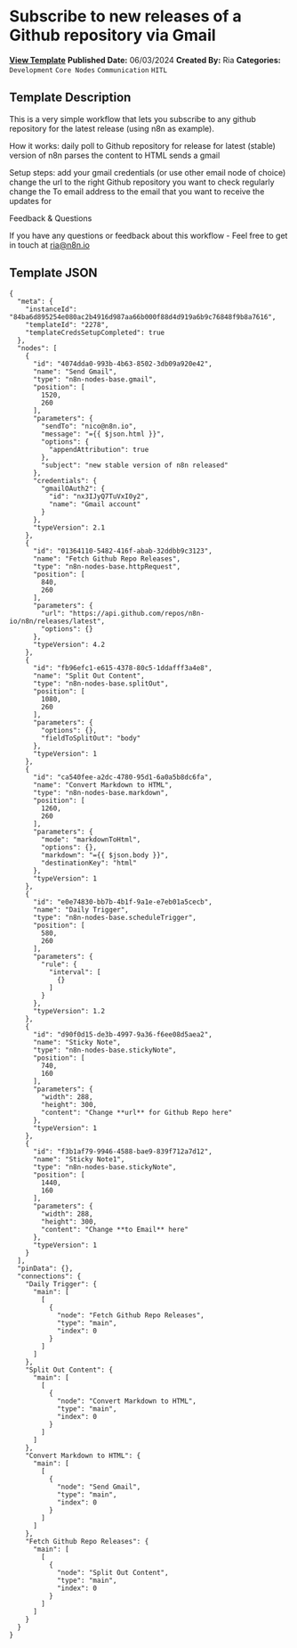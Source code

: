 # Subscribe to new releases of a Github repository via Gmail

**[View Template](https://n8n.io/workflows/2278-/)**  **Published Date:** 06/03/2024  **Created By:** Ria  **Categories:** `Development` `Core Nodes` `Communication` `HITL`  

## Template Description


This is a very simple workflow that lets you subscribe to any github repository for the latest release (using n8n as example).

How it works: 
daily poll to Github repository for release for latest (stable) version of n8n
parses the content to HTML
sends a gmail

Setup steps:
add your gmail credentials (or use other email node of choice)
change the url to the right Github repository you want to check regularly 
change the To email address to the email that you want to receive the updates for

Feedback & Questions

If you have any questions or feedback about this workflow - Feel free to get in touch at ria@n8n.io

## Template JSON

```
{
  "meta": {
    "instanceId": "84ba6d895254e080ac2b4916d987aa66b000f88d4d919a6b9c76848f9b8a7616",
    "templateId": "2278",
    "templateCredsSetupCompleted": true
  },
  "nodes": [
    {
      "id": "4074dda0-993b-4b63-8502-3db09a920e42",
      "name": "Send Gmail",
      "type": "n8n-nodes-base.gmail",
      "position": [
        1520,
        260
      ],
      "parameters": {
        "sendTo": "nico@n8n.io",
        "message": "={{ $json.html }}",
        "options": {
          "appendAttribution": true
        },
        "subject": "new stable version of n8n released"
      },
      "credentials": {
        "gmailOAuth2": {
          "id": "nx3IJyQ7TuVxI0y2",
          "name": "Gmail account"
        }
      },
      "typeVersion": 2.1
    },
    {
      "id": "01364110-5482-416f-abab-32ddbb9c3123",
      "name": "Fetch Github Repo Releases",
      "type": "n8n-nodes-base.httpRequest",
      "position": [
        840,
        260
      ],
      "parameters": {
        "url": "https://api.github.com/repos/n8n-io/n8n/releases/latest",
        "options": {}
      },
      "typeVersion": 4.2
    },
    {
      "id": "fb96efc1-e615-4378-80c5-1ddafff3a4e8",
      "name": "Split Out Content",
      "type": "n8n-nodes-base.splitOut",
      "position": [
        1080,
        260
      ],
      "parameters": {
        "options": {},
        "fieldToSplitOut": "body"
      },
      "typeVersion": 1
    },
    {
      "id": "ca540fee-a2dc-4780-95d1-6a0a5b8dc6fa",
      "name": "Convert Markdown to HTML",
      "type": "n8n-nodes-base.markdown",
      "position": [
        1260,
        260
      ],
      "parameters": {
        "mode": "markdownToHtml",
        "options": {},
        "markdown": "={{ $json.body }}",
        "destinationKey": "html"
      },
      "typeVersion": 1
    },
    {
      "id": "e0e74830-bb7b-4b1f-9a1e-e7eb01a5cecb",
      "name": "Daily Trigger",
      "type": "n8n-nodes-base.scheduleTrigger",
      "position": [
        580,
        260
      ],
      "parameters": {
        "rule": {
          "interval": [
            {}
          ]
        }
      },
      "typeVersion": 1.2
    },
    {
      "id": "d90f0d15-de3b-4997-9a36-f6ee08d5aea2",
      "name": "Sticky Note",
      "type": "n8n-nodes-base.stickyNote",
      "position": [
        740,
        160
      ],
      "parameters": {
        "width": 288,
        "height": 300,
        "content": "Change **url** for Github Repo here"
      },
      "typeVersion": 1
    },
    {
      "id": "f3b1af79-9946-4588-bae9-839f712a7d12",
      "name": "Sticky Note1",
      "type": "n8n-nodes-base.stickyNote",
      "position": [
        1440,
        160
      ],
      "parameters": {
        "width": 288,
        "height": 300,
        "content": "Change **to Email** here"
      },
      "typeVersion": 1
    }
  ],
  "pinData": {},
  "connections": {
    "Daily Trigger": {
      "main": [
        [
          {
            "node": "Fetch Github Repo Releases",
            "type": "main",
            "index": 0
          }
        ]
      ]
    },
    "Split Out Content": {
      "main": [
        [
          {
            "node": "Convert Markdown to HTML",
            "type": "main",
            "index": 0
          }
        ]
      ]
    },
    "Convert Markdown to HTML": {
      "main": [
        [
          {
            "node": "Send Gmail",
            "type": "main",
            "index": 0
          }
        ]
      ]
    },
    "Fetch Github Repo Releases": {
      "main": [
        [
          {
            "node": "Split Out Content",
            "type": "main",
            "index": 0
          }
        ]
      ]
    }
  }
}
```
